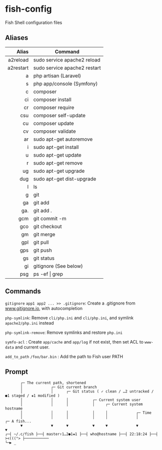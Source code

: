 fish-config
===========

Fish Shell configuration files

Aliases
-------

| Alias     | Command                      |
|----------:|------------------------------|
| a2reload  | sudo service apache2 reload  |
| a2restart | sudo service apache2 restart |
| a         | php artisan (Laravel)        |
| s         | php app/console (Symfony)    |
| c         | composer                     |
| ci        | composer install             |
| cr        | composer require             |
| csu       | composer self-update         |
| cu        | composer update              |
| cv        | composer validate            |
| ar        | sudo apt-get autoremove      |
| i         | sudo apt-get install         |
| u         | sudo apt-get update          |
| r         | sudo apt-get remove          |
| ug        | sudo apt-get upgrade         |
| dug       | sudo apt-get dist-upgrade    |
| l         | ls                           |
| g         | git                          |
| ga        | git add                      |
| ga.       | git add .                    |
| gcm       | git commit -m                |
| gco       | git checkout                 |
| gm        | git merge                    |
| gpl       | git pull                     |
| gps       | git push                     |
| gs        | git status                   |
| gi        | gitignore (See below)        |
| psg       | ps -ef \| grep               |

Commands
--------

`gitignore` `app1 app2 ... >> .gitignore`: Create a .gitignore from www.gitignore.io, with autocompletion

`php-symlink`: Remove `cli/php.ini` and `cli/php.ini`, and symlink `apache2/php.ini` instead

`php-symlink-remove`: Remove symlinks and restore `php.ini`

`symfo-acl` : Create `app/cache` and `app/log` if not exist, then set ACL to `www-data` and current user.

`add_to_path` `/foo/bar.bin` : Add the path to Fish user PATH

Prompt
------

```
       ┌─ The current path, shortened
       │             ┌─ Git current branch
       │             │      ┌─ Git status ( ✓ clean / …2 untracked / ●1 staged / ✚1 modified )
       │             │      │           ┌─ Current system user
       │             │      │           │     ┌─ Current system hostname
       │             │      │           │     │             ┌─ Time
       │             │      │           │     │             │             ┌─ A fish...
       ▼             ▼      ▼           ▼     ▼             ▼             ▼
┌─┤ ~/.c/fish ├──┤ master↑1…2●1✚1 ├──┤ who@hostname ├──┤ 22:18:24 ├──┤ ><(((°> ├───────────
└─▶ _
```
